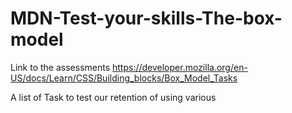 # MDN-Test-your-skills-The-box-model

Link to the assessments
https://developer.mozilla.org/en-US/docs/Learn/CSS/Building_blocks/Box_Model_Tasks

A list of Task to test our retention of using various